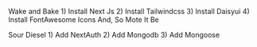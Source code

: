Wake and Bake 1) Install Next Js 2) Install Tailwindcss 3) Install Daisyui 4) Install FontAwesome Icons
And, So Mote It Be

Sour Diesel 1) Add NextAuth 2) Add Mongodb 3) Add Mongoose
